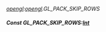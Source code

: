 _[opengl](../../modules/opengl/opengl-module.md):[opengl](../../modules/opengl/opengl-module.md).GL\_PACK\_SKIP\_ROWS_
##### Const GL\_PACK\_SKIP\_ROWS:[Int](../../modules/wonkey/wonkey-types-int.md)
